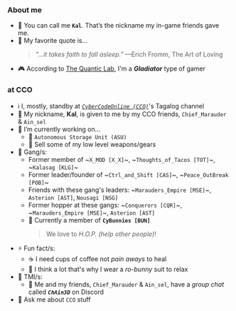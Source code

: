 <!-- **k4lm3d/k4lm3d** is a ✨ _special_ ✨ repository because its `README.md` (this file) appears on your GitHub profile. -->
### About me

- 👤 You can call me **`Kal`**. That’s the nickname my in-game friends gave me.
- 📖 My favorite quote is...
    > *"...it takes faith to fall asleep."* &mdash;Erich Fromm, The Art of Loving
- 🎮 According to [The Quantic Lab](https://quantic.page.link/h5ioQWnBvFZi84cr7), I'm a ***Gladiator*** type of gamer

### at CCO
- ℹ I, mostly, standby at [*`CyberCodeOnline (CCO)`*](https://cybercodeonline.com)'s Tagalog channel
- 👤 My nickname, **Kal**, is given to me by my CCO friends, `Chief_Marauder` & `Ain_sel`
- 🔭 I’m currently working on...
  + 🎒 `Autonomous Storage Unit (ASU)`
  + 🛒 Sell some of my low level weapons/gears
- 🤝 Gang/s:
  + Former member of ~`X_MOD [X_X]`~, ~`Thoughts_of_Tacos [TOT]`~, ~`Kalasag [KLG]`~
  + Former leader/founder of ~`Ctrl_and_Shift [CAS]`~, ~`Peace_OutBreak [POB]`~
  + Friends with these gang's leaders: ~`Marauders_Empire [MSE]`~, `Asterion [AST]`, `Nousagi [NSG]`
  + Former hopper at these gangs: ~`Conquerors [CQR]`~, ~`Marauders_Empire [MSE]`~, `Asterion [AST]`
  + 🐰 Currently a member of **`CyBunnies [BUN]`**
    > We love to *H.O.P. (help other people)*!
- ⚡ Fun fact/s: 
  + ☕ I need cups of coffee not *pain aways* to heal
  + 💭 I think a lot that's why I wear a *ro-bunny* suit to relax
- 🤫 TMI/s:
  + 👀 Me and my friends, `Chief_Marauder` & `Ain_sel`, have a *group chat* called ***`ChAin3D`*** on Discord
- 💬 Ask me about `CCO` stuff

<!--
- 📫 How to reach me:
- 🌱 I’m currently learning ...
- 👯 I’m looking to collaborate on ...
- 🤔 I’m looking for help with ...
- 😄 Pronouns: ...
-->
